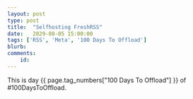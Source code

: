 ```yaml
---
layout: post
type: post
title:  "Selfhosting FreshRSS"
date:   2029-08-05 15:00:00
tags: ['RSS', 'Meta', '100 Days To Offload']
blurb: 
comments:
    id: 
---
```



This is day {{ page.tag_numbers["100 Days To Offload"] }}  of #100DaysToOffload.
